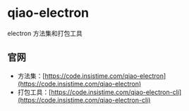 # qiao-electron

electron 方法集和打包工具

## 官网

- 方法集：[https://code.insistime.com/qiao-electron](https://code.insistime.com/qiao-electron)
- 打包工具：[https://code.insistime.com/qiao-electron-cli](https://code.insistime.com/qiao-electron-cli)
